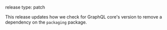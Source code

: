 release type: patch

This release updates how we check for GraphQL core's version to remove a dependency on the `packaging` package.
